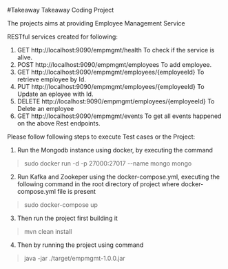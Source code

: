 #Takeaway
Takeaway Coding Project

The projects aims at providing Employee Management Service

RESTful services created for following:

1. GET http://localhost:9090/empmgmt/health
To check if the service is alive.
2. POST http://localhost:9090/empmgmt/employees
To add employee.
3. GET http://localhost:9090/empmgmt/employees/{employeeId}
To retrieve employee by Id.
4. PUT http://localhost:9090/empmgmt/employees/{employeeId}
To Update an eployee with Id.
5. DELETE http://localhost:9090/empmgmt/employees/{employeeId}
To Delete an employee
6. GET http://localhost:9090/empmgmt/events
To get all events happened on the above Rest endpoints.

Please follow following steps to execute Test cases or the Project:

1. Run the Mongodb instance using docker, by executing the command

> sudo docker run -d -p 27000:27017 --name mongo mongo

2. Run Kafka and Zookeper using the docker-compose.yml, executing the following command in the root directory of project where docker-compose.yml file is present

>  sudo docker-compose up

3. Then run the project first building it

> mvn clean install

4. Then by running the project using command

> java -jar ./target/empmgmt-1.0.0.jar



